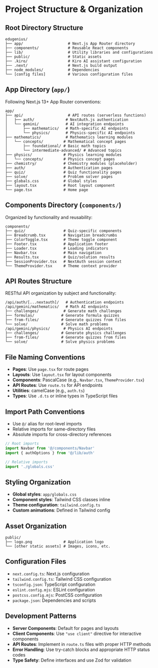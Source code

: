 # Project Structure & Organization

## Root Directory Structure

```
edugenius/
├── app/                    # Next.js App Router directory
├── components/             # Reusable React components
├── lib/                    # Utility libraries and configurations
├── public/                 # Static assets
├── .kiro/                  # Kiro AI assistant configuration
├── .next/                  # Next.js build output
├── node_modules/           # Dependencies
└── [config files]          # Various configuration files
```

## App Directory (`app/`)

Following Next.js 13+ App Router conventions:

```
app/
├── api/                    # API routes (serverless functions)
│   ├── auth/              # NextAuth.js authentication
│   └── gemini/            # AI integration endpoints
│       ├── mathematics/   # Math-specific AI endpoints
│       └── physics/       # Physics-specific AI endpoints
├── mathematics/           # Mathematics learning modules
│   └── concepts/         # Mathematical concept pages
│       ├── foundational/ # Basic math topics
│       └── intermediate-advanced/ # Advanced topics
├── physics/              # Physics learning modules
│   └── concepts/         # Physics concept pages
├── chemistry/            # Chemistry modules (placeholder)
├── auth/                 # Authentication pages
├── quiz/                 # Quiz functionality pages
├── solve/                # Problem solver pages
├── globals.css           # Global styles
├── layout.tsx            # Root layout component
└── page.tsx              # Home page
```

## Components Directory (`components/`)

Organized by functionality and reusability:

```
components/
├── quiz/                 # Quiz-specific components
├── Breadcrumb.tsx        # Navigation breadcrumbs
├── ColorToggle.tsx       # Theme toggle component
├── Footer.tsx            # Application footer
├── Loader.tsx            # Loading indicators
├── Navbar.tsx            # Main navigation
├── Results.tsx           # Quiz/solution results
├── SessionProvider.tsx   # NextAuth session context
└── ThemeProvider.tsx     # Theme context provider
```

## API Routes Structure

RESTful API organization by subject and functionality:

```
/api/auth/[...nextauth]/   # Authentication endpoints
/api/gemini/mathematics/   # Math AI endpoints
├── challenges/           # Generate math challenges
├── formulas/            # Generate formula quizzes
├── from-files/          # Generate quizzes from files
└── solve/               # Solve math problems
/api/gemini/physics/      # Physics AI endpoints
├── challenges/          # Generate physics challenges
├── from-files/          # Generate quizzes from files
└── solve/               # Solve physics problems
```

## File Naming Conventions

- **Pages**: Use `page.tsx` for route pages
- **Layouts**: Use `layout.tsx` for layout components
- **Components**: PascalCase (e.g., `Navbar.tsx`, `ThemeProvider.tsx`)
- **API Routes**: Use `route.ts` for API endpoints
- **Utilities**: camelCase (e.g., `auth.ts`)
- **Types**: Use `.d.ts` or inline types in TypeScript files

## Import Path Conventions

- Use `@/` alias for root-level imports
- Relative imports for same-directory files
- Absolute imports for cross-directory references

```typescript
// Root imports
import Navbar from '@/components/Navbar'
import { authOptions } from '@/lib/auth'

// Relative imports
import './globals.css'
```

## Styling Organization

- **Global styles**: `app/globals.css`
- **Component styles**: Tailwind CSS classes inline
- **Theme configuration**: `tailwind.config.ts`
- **Custom animations**: Defined in Tailwind config

## Asset Organization

```
public/
├── logo.png              # Application logo
└── [other static assets] # Images, icons, etc.
```

## Configuration Files

- `next.config.ts`: Next.js configuration
- `tailwind.config.ts`: Tailwind CSS configuration
- `tsconfig.json`: TypeScript configuration
- `eslint.config.mjs`: ESLint configuration
- `postcss.config.mjs`: PostCSS configuration
- `package.json`: Dependencies and scripts

## Development Patterns

- **Server Components**: Default for pages and layouts
- **Client Components**: Use `"use client"` directive for interactive components
- **API Routes**: Implement in `route.ts` files with proper HTTP methods
- **Error Handling**: Use try-catch blocks and appropriate HTTP status codes
- **Type Safety**: Define interfaces and use Zod for validation